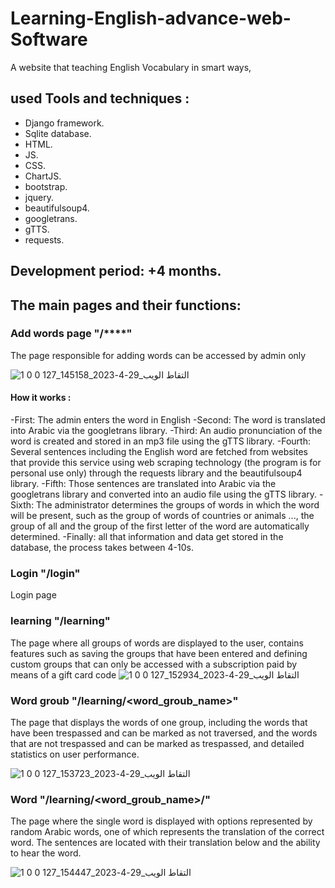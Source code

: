# Learning-English-advance-web-Software
A website that teaching English Vocabulary in smart ways,



## used Tools and techniques :
- Django framework.
- Sqlite database.
- HTML.
- JS.
- CSS.
- ChartJS.
- bootstrap.
- jquery.
- beautifulsoup4.
- googletrans.
- gTTS.
- requests.

## Development period: +4 months.

## The main pages and their functions:

### Add words page "/****"
The page responsible for adding words can be accessed by admin only

![التقاط الويب_29-4-2023_145158_127 0 0 1](https://user-images.githubusercontent.com/90055804/235303410-1cb6d45e-a451-4aa8-84ad-19c418950d34.jpeg)

#### How it works :
-First: The admin enters the word in English
-Second: The word is translated into Arabic via the googletrans library.
-Third: An audio pronunciation of the word is created and stored in an mp3 file using the gTTS library.
-Fourth: Several sentences including the English word are fetched from websites that provide this service using web scraping technology (the program is for personal use only) through the requests library and the beautifulsoup4 library.
-Fifth: Those sentences are translated into Arabic via the googletrans library and converted into an audio file using the gTTS library.
-Sixth: The administrator determines the groups of words in which the word will be present, such as the group of words of countries or animals ..., the group of all and the group of the first letter of the word are automatically determined.
-Finally: all that information and data get stored in the database, the process takes between 4-10s.

### Login "/login"
Login page

### learning "/learning"
The page where all groups of words are displayed to the user, contains features such as saving the groups that have been entered and defining custom groups that can only be accessed with a subscription paid by means of a gift card code
![التقاط الويب_29-4-2023_152934_127 0 0 1](https://user-images.githubusercontent.com/90055804/235305520-aa6e06cf-112f-4380-bdf9-f7feb9ed9cdb.jpeg)

### Word groub "/learning/<word_groub_name>"
The page that displays the words of one group, including the words that have been trespassed and can be marked as not traversed, and the words that are not trespassed and can be marked as trespassed, and detailed statistics on user performance.

![التقاط الويب_29-4-2023_153723_127 0 0 1](https://user-images.githubusercontent.com/90055804/235305911-9f61a402-fd85-4e44-8ae4-a1eee01a06c0.jpeg)

### Word "/learning/<word_groub_name>/<word>"
The page where the single word is displayed with options represented by random Arabic words, one of which represents the translation of the correct word. The sentences are located with their translation below and the ability to hear the word.

![التقاط الويب_29-4-2023_154447_127 0 0 1](https://user-images.githubusercontent.com/90055804/235306115-85f751d4-4088-44dd-b035-2ef8ff41a31b.jpeg)
